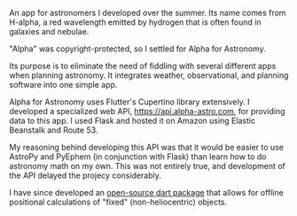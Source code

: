 An app for astronomers I developed over the summer. Its name comes from H-alpha, a red wavelength emitted by hydrogen that is often found in galaxies and nebulae. 

"Alpha" was copyright-protected, so I settled for Alpha for Astronomy. 

 Its purpose is to eliminate the need of fiddling with several different apps when planning astronomy. It integrates weather, observational, and planning software into one simple app. 

Alpha for Astronomy uses Flutter's Cupertino library extensively. I developed a specialized web API, https://api.alpha-astro.com, for providing data to this app. I used Flask and hosted it on Amazon using Elastic Beanstalk and Route 53.

My reasoning behind developing this API was that it would be easier to use AstroPy and PyEphem (in conjunction with Flask) than learn how to do astronomy math on my own. This was not entirely true, and development of the API delayed the projecy considerably. 

I have since developed an [open-source dart package](https://pub.dev/packages/alpha_lib/versions) that allows for offline positional calculations of "fixed" (non-heliocentric) objects. 
